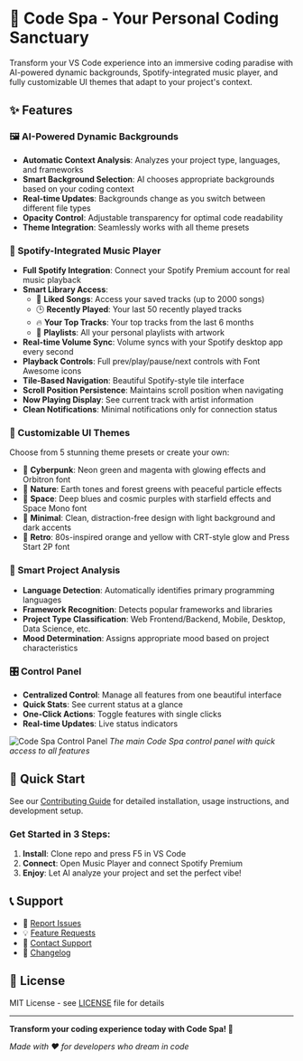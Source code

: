 # 🎨 Code Spa - Your Personal Coding Sanctuary

Transform your VS Code experience into an immersive coding paradise with AI-powered dynamic backgrounds, Spotify-integrated music player, and fully customizable UI themes that adapt to your project's context.

## ✨ Features

### 🖼️ AI-Powered Dynamic Backgrounds
- **Automatic Context Analysis**: Analyzes your project type, languages, and frameworks
- **Smart Background Selection**: AI chooses appropriate backgrounds based on your coding context
- **Real-time Updates**: Backgrounds change as you switch between different file types
- **Opacity Control**: Adjustable transparency for optimal code readability
- **Theme Integration**: Seamlessly works with all theme presets

### 🎵 Spotify-Integrated Music Player
- **Full Spotify Integration**: Connect your Spotify Premium account for real music playback
- **Smart Library Access**: 
  - 💚 **Liked Songs**: Access your saved tracks (up to 2000 songs)
  - 🕒 **Recently Played**: Your last 50 recently played tracks
  - 🔥 **Your Top Tracks**: Your top tracks from the last 6 months
  - 🎵 **Playlists**: All your personal playlists with artwork
- **Real-time Volume Sync**: Volume syncs with your Spotify desktop app every second
- **Playback Controls**: Full prev/play/pause/next controls with Font Awesome icons
- **Tile-Based Navigation**: Beautiful Spotify-style tile interface
- **Scroll Position Persistence**: Maintains scroll position when navigating
- **Now Playing Display**: See current track with artist information
- **Clean Notifications**: Minimal notifications only for connection status

### 🎨 Customizable UI Themes
Choose from 5 stunning theme presets or create your own:

- 🌃 **Cyberpunk**: Neon green and magenta with glowing effects and Orbitron font
- 🌲 **Nature**: Earth tones and forest greens with peaceful particle effects
- 🚀 **Space**: Deep blues and cosmic purples with starfield effects and Space Mono font
- 🎯 **Minimal**: Clean, distraction-free design with light background and dark accents
- 📼 **Retro**: 80s-inspired orange and yellow with CRT-style glow and Press Start 2P font

### 🧠 Smart Project Analysis
- **Language Detection**: Automatically identifies primary programming languages
- **Framework Recognition**: Detects popular frameworks and libraries
- **Project Type Classification**: Web Frontend/Backend, Mobile, Desktop, Data Science, etc.
- **Mood Determination**: Assigns appropriate mood based on project characteristics

### 🎛️ Control Panel
- **Centralized Control**: Manage all features from one beautiful interface
- **Quick Stats**: See current status at a glance
- **One-Click Actions**: Toggle features with single clicks
- **Real-time Updates**: Live status indicators

![Code Spa Control Panel](https://github.com/user-attachments/assets/control-panel-screenshot.png)
*The main Code Spa control panel with quick access to all features*

## 🚀 Quick Start

See our [Contributing Guide](docs/CONTRIBUTING.md) for detailed installation, usage instructions, and development setup.

### Get Started in 3 Steps:
1. **Install**: Clone repo and press F5 in VS Code
2. **Connect**: Open Music Player and connect Spotify Premium
3. **Enjoy**: Let AI analyze your project and set the perfect vibe!

## 📞 Support

- 🐛 [Report Issues](https://github.com/Arunteja27/code-spa/issues)
- 💡 [Feature Requests](https://github.com/Arunteja27/code-spa/issues/new?template=feature_request.md)
- 📧 [Contact Support](https://arunteja27.github.io/arun-Website/#contact)
- 📝 [Changelog](docs/CHANGELOG.md)

## 📄 License

MIT License - see [LICENSE](LICENSE) file for details

---

**Transform your coding experience today with Code Spa! 🚀**

*Made with ❤️ for developers who dream in code*
